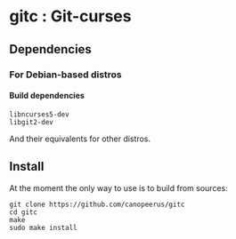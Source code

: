 # gitc : Git-curses

## Dependencies

### For Debian-based distros

#### Build dependencies
```
libncurses5-dev
libgit2-dev
```

And their equivalents for other distros.

## Install

At the moment the only way to use is to build from sources:

```
git clone https://github.com/canopeerus/gitc
cd gitc
make
sudo make install
```
